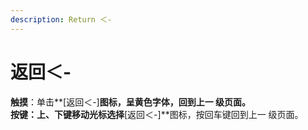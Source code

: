 ```yaml
---
description: Return ＜-
---
```


# 返回＜-

**触摸**：单击**\[返回＜-\]**图标，呈黄色字体，回到上一 级页面。  
**按键**：上、下键移动光标选择**\[返回＜-\]**图标，按回车键回到上一 级页面。

